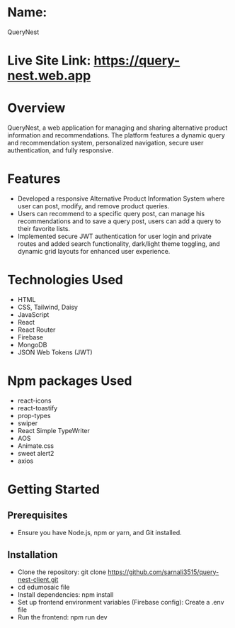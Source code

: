 # Name: 
QueryNest

# Live Site Link: https://query-nest.web.app

# Overview
QueryNest, a web application for managing and sharing alternative product information and recommendations. The platform features a dynamic query and recommendation system, personalized navigation, secure user authentication, and fully responsive. 

# Features
- Developed a responsive Alternative Product Information System where user can post, modify, and 
remove product queries.
- Users can recommend to a specific query post, can manage his recommendations and to save a 
query post, users can add a query to their favorite lists.
- Implemented secure JWT authentication for user login and private routes and added search functionality, dark/light theme toggling, and dynamic grid layouts for enhanced 
user experience.

# Technologies Used
- HTML
- CSS, Tailwind, Daisy
- JavaScript
- React
- React Router
- Firebase
- MongoDB
- JSON Web Tokens (JWT)

# Npm packages Used
- react-icons
- react-toastify
- prop-types
- swiper
- React Simple TypeWriter
- AOS
- Animate.css
- sweet alert2
- axios

# Getting Started
## Prerequisites
- Ensure you have Node.js, npm or yarn, and Git installed.

## Installation
- Clone the repository: git clone  https://github.com/sarnali3515/query-nest-client.git
- cd edumosaic file
- Install dependencies: npm install
- Set up frontend environment variables (Firebase config): Create a .env file 
- Run the frontend: npm run dev

